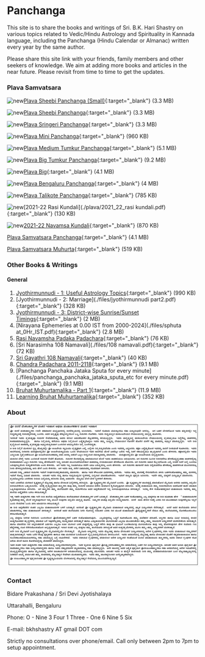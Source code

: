 # Panchanga

This site is to share the books and writings of Sri. B.K. Hari Shastry on various topics related to Vedic/Hindu Astrology and Spirituality in Kannada language, including the Panchanga (Hindu Calendar or Almanac) written every year by the same author.

Please share this site link with your friends, family members and other seekers of knowledge. We aim at adding more books and articles in the near future. Please revisit from time to time to get the updates.

### Plava Samvatsara
![new](https://panchanga.karigiri.net/new.png "NEW")[Plava Sheebi Panchanga (Small)](./plava/sheebi_Small.pdf){:target="_blank"} (3.3 MB)

![new](https://panchanga.karigiri.net/new.png "NEW")[Plava Sheebi Panchanga](./plava/sheebi_yellow_Small.pdf){:target="_blank"} (3.3 MB)

![new](https://panchanga.karigiri.net/new.png "NEW")[Plava Sringeri Panchanga](./plava/Plava_sringeri_Final.pdf){:target="_blank"} (3.3 MB)

![new](https://panchanga.karigiri.net/new.png "NEW")[Plava Mini Panchanga](./plava/plava_mini_panchanga.pdf){:target="_blank"} (960 KB)

![new](https://panchanga.karigiri.net/new.png "NEW")[Plava Medium Tumkur Panchanga](./plava/plava_Medium_tumkur_panchanga.pdf){:target="_blank"} (5.1 MB)

![new](https://panchanga.karigiri.net/new.png "NEW")[Plava Big Tumkur Panchanga](./plava/plava_Big_tumkur_panchanga.pdf){:target="_blank"} (9.2 MB)

![new](https://panchanga.karigiri.net/new.png "NEW")[Plava Big](./plava/plava_Big_final.pdf){:target="_blank"} (4.1 MB)

![new](https://panchanga.karigiri.net/new.png "NEW")[Plava Bengaluru Panchanga](./plava/plava_Big_bangalore_panchang.pdf){:target="_blank"} (4 MB)

![new](https://panchanga.karigiri.net/new.png "NEW")[Plava Talikote Panchanga](./plava/talikote_panchanga_add.pdf){:target="_blank"} (785 KB)

![new](https://panchanga.karigiri.net/new.png "NEW")[2021-22 Rasi Kundali](./plava/2021_22_rasi kundali.pdf){:target="_blank"} (130 KB)

![new](https://panchanga.karigiri.net/new.png "NEW")[2021-22 Navamsa Kundali](./plava/21_22_navamsa_kundali.pdf){:target="_blank"} (870 KB)

[Plava Samvatsara Panchanga](./files/plava_20Pg.pdf){:target="_blank"} (4.1 MB)

[Plava Samvatsara Muhurta](./files/plava_muhurta.pdf){:target="_blank"} (519 KB)

### Other Books & Writings

#### General
1. [Jyothirmunnudi - 1: Useful Astrology Topics](./files/jyothirmunnudi_part1.pdf){:target="_blank"} (990 KB)
2. [Jyothirmunnudi - 2: Marriage](./files/jyothirmunnudi part2.pdf){:target="_blank"} (328 KB)
3. [Jyothirmunnudi - 3: District-wise Sunrise/Sunset Timings](./files/jyothirmunnudi_part_3_A5.pdf){:target="_blank"} (2 MB)
4. [Nirayana Ephemeries at 0.00 IST from 2000-2024](./files/sphuta at_0Hr_IST.pdf){:target="_blank"} (2.8 MB)
5. [Rasi Navamsha Padaka Padachara](./files/NEW_raSI_Navamsha_padaka_PADACHARA.pdf){:target="_blank"} (76 KB)
6. [Sri Narasimha 108 Namavali](./files/108 namavali.pdf){:target="_blank"} (72 KB)
7. [Sri Gayathri 108 Namavali](./files/gayatri_saptarshi_108.pdf){:target="_blank"} (40 KB)
8. [Chandra Padachara 2011-2118](./files/chandra_padchara_2011_2118.pdf){:target="_blank"} (9.1 MB)
9. [Panchanga Panchaka Jataka Sputa for every minute](./files/panchanga_panchaka_jataka_sputa_etc for every minute.pdf){:target="_blank"} (9.1 MB)
10. [Bruhat Muhurtamalika - Part 1](./files/bruhatmuhUrthamalika_part1.pdf){:target="_blank"} (11.9 MB)
11. [Learning Bruhat Muhurtamalika](./files/learning_bruhatmuhUrthamalika.pdf){:target="_blank"} (352 KB)

### About
![Image](about.png)

### Contact

Bidare Prakashana / Sri Devi Jyotishalaya

Uttarahalli, Bengaluru

Phone: O - Nine 3 Four 1 Three - One 6 Nine 5 Six

E-mail: bkhshastry AT gmail DOT com

Strictly no consultations over phone/email. Call only between 2pm to 7pm to setup appointment.
